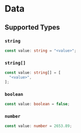 # Data


## Supported Types

### `string`

```typescript
const value: string = "<value>";
```

### `string[]`

```typescript
const value: string[] = [
  "<value>",
];
```

### `boolean`

```typescript
const value: boolean = false;
```

### `number`

```typescript
const value: number = 2653.89;
```

